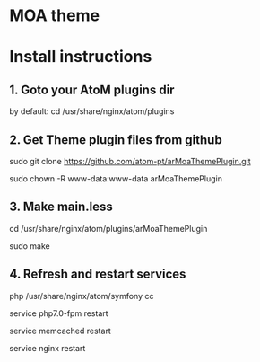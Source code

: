 # MOA theme

# Install instructions

## 1. Goto your AtoM plugins dir 
by default:
cd /usr/share/nginx/atom/plugins

## 2. Get Theme plugin files from github

sudo git clone https://github.com/atom-pt/arMoaThemePlugin.git

sudo chown -R www-data:www-data arMoaThemePlugin

## 3. Make main.less

cd /usr/share/nginx/atom/plugins/arMoaThemePlugin

sudo make

## 4. Refresh and restart services

php /usr/share/nginx/atom/symfony cc

service php7.0-fpm restart

service memcached restart

service nginx restart
